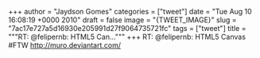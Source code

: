 
+++
author = "Jaydson Gomes"
categories = ["tweet"]
date = "Tue Aug 10 16:08:19 +0000 2010"
draft = false
image = "{TWEET_IMAGE}"
slug = "7ac17e727a5d16930e205991d27f9064735721fc"
tags = ["tweet"]
title = """RT: @felipernb: HTML5 Can..."""
+++
RT: @felipernb: HTML5 Canvas #FTW http://muro.deviantart.com/
